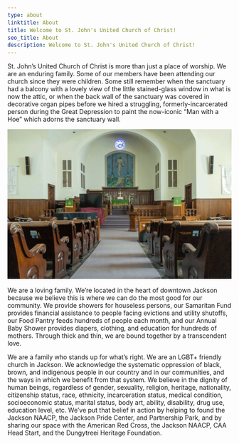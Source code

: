 ```yaml
---
type: about
linktitle: About
title: Welcome to St. John's United Church of Christ!
seo_title: About
description: Welcome to St. John's United Church of Christ!
---
```


St. John’s United Church of Christ is more than just a place of worship. We are an enduring family. Some of our members have been attending our church since they were children. Some still remember when the sanctuary had a balcony with a lovely view of the little stained-glass window in what is now the attic, or when the back wall of the sanctuary was covered in decorative organ pipes before we hired a struggling, formerly-incarcerated person during the Great Depression to paint the now-iconic “Man with a Hoe” which adorns the sanctuary wall.

![A photograph of our sanctuary.](mwah.jpg "A photograph of our sanctuary.")

We are a loving family. We’re located in the heart of downtown Jackson because we believe this is where we can do the most good for our community. We provide showers for houseless persons, our Samaritan Fund provides financial assistance to people facing evictions and utility shutoffs, our Food Pantry feeds hundreds of people each month, and our Annual Baby Shower provides diapers, clothing, and education for hundreds of mothers. Through thick and thin, we are bound together by a transcendent love.

We are a family who stands up for what’s right. We are an LGBT+ friendly church in Jackson. We acknowledge the systematic oppression of black, brown, and indigenous people in our country and in our communities, and the ways in which we benefit from that system. We believe in the dignity of human beings, regardless of gender, sexuality, religion, heritage, nationality, citizenship status, race, ethnicity, incarceration status, medical condition, socioeconomic status, marital status, body art, ability, disability, drug use, education level, etc. We’ve put that belief in action by helping to found the Jackson NAACP, the Jackson Pride Center, and Partnership Park, and by sharing our space with the American Red Cross, the Jackson NAACP, CAA Head Start, and the Dungytreei Heritage Foundation.